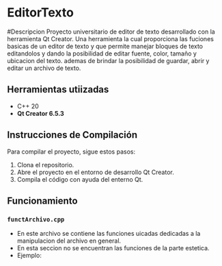 # EditorTexto

#Descripcion
Proyecto universitario de editor de texto desarrollado con la herramienta Qt Creator. Una herramienta la cual proporciona las fuciones basicas de un editor de texto y que permite manejar bloques de texto editandolos y dando la posibilidad de editar fuente, color, tamaño y ubicacion del texto. ademas de brindar la posibilidad de guardar, abrir y editar un archivo de texto.

## Herramientas utiizadas
- C++ 20
- **Qt Creator 6.5.3**

## Instrucciones de Compilación
Para compilar el proyecto, sigue estos pasos:

1. Clona el repositorio.
2. Abre el proyecto en el entorno de desarrollo Qt Creator.
3. Compila el código con ayuda del enterno Qt.

## Funcionamiento

### `functArchivo.cpp`
- En este archivo se contiene las funciones uicadas  dedicadas a la manipulacion del archivo en general.
- En esta seccion no se encuentran las funciones de la parte estetica.
- Ejemplo:
  
